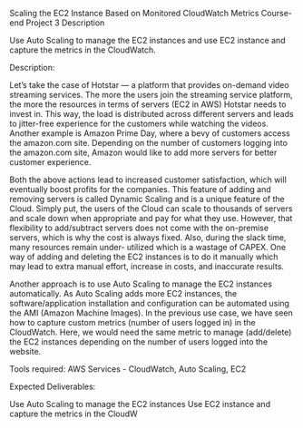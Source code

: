 Scaling the EC2 Instance Based on Monitored CloudWatch Metrics
Course-end Project 3
Description

Use Auto Scaling to manage the EC2 instances and use EC2 instance and capture the metrics in the CloudWatch.

Description:

Let’s take the case of Hotstar — a platform that provides on-demand video streaming services. The more the users join the streaming service platform, the more the resources in terms of servers (EC2 in AWS) Hotstar needs to invest in. This way, the load is distributed across different servers and leads to jitter-free experience for the customers while watching the videos. Another example is Amazon Prime Day, where a bevy of customers access the amazon.com site. Depending on the number of customers logging into the amazon.com site, Amazon would like to add more servers for better customer experience.

Both the above actions lead to increased customer satisfaction, which will eventually boost profits for the companies. This feature of adding and removing servers is called Dynamic Scaling and is a unique feature of the Cloud. Simply put, the users of the Cloud can scale to thousands of servers and scale down when appropriate and pay for what they use. However, that flexibility to add/subtract servers does not come with the on-premise servers, which is why the cost is always fixed. Also, during the slack time, many resources remain under- utilized which is a wastage of CAPEX.  One way of adding and deleting the EC2 instances is to do it manually which may lead to extra manual effort, increase in costs, and inaccurate results.

Another approach is to use Auto Scaling to manage the EC2 instances automatically. As Auto Scaling adds more EC2 instances, the software/application installation and configuration can be automated using the AMI (Amazon Machine Images).  In the previous use case, we have seen how to capture custom metrics (number of users logged in) in the CloudWatch. Here, we would need the same metric to manage (add/delete) the EC2 instances depending on the number of users logged into the website.

Tools required: AWS Services - CloudWatch, Auto Scaling, EC2

Expected Deliverables:

Use Auto Scaling to manage the EC2 instances
Use EC2 instance and capture the metrics in the CloudW
